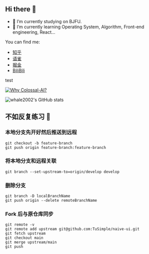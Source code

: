 ## Hi there 👋

- 🔭 I’m currently studying on BJFU.
- 🌱 I’m currently learning Operating System, Algorithm, Front-end engineering, React... 

You can find me:

- [知乎](https://www.zhihu.com/people/whale2002)
- [语雀](https://www.yuque.com/whale2002)
- [掘金](https://juejin.cn/user/598555237295264)
- [BiliBili](https://space.bilibili.com/401694598)


test

[![Why Colossal-AI?](https://raw.githubusercontent.com/hpcaitech/public_assets/main/colossalai/img/JamesDemmel_Colossal-AI.png "title")](https://youtu.be/KnXSfjqkKN0)


![whale2002's GitHub stats](https://github-readme-stats.vercel.app/api?username=whale2002&show_icons=true)


## 不如反复练习 :memo:
### 本地分支先开好然后推送到远程
```shell
git checkout -b feature-branch                   
git push origin feature-branch:feature-branch
```

### 将本地分支和远程关联
```shell
git branch --set-upstream-to=origin/develop develop
```

### 删除分支
```shell
git branch -D localBranchName
git push origin --delete remoteBranchName
```

### Fork 后与原仓库同步
```shell
git remote -v
git remote add upstream git@github.com:TuSimple/naive-ui.git
git fetch upstream
git checkout main
git merge upstream/main
git push
```
